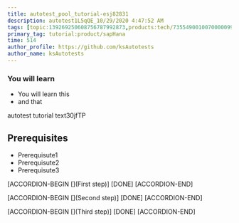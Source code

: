```yaml
---
title: autotest_pool_tutorial-esj82831
description: autotest1L5qQE_10/29/2020 4:47:52 AM
tags: [topic:139269250608756787992873,products:tech/73554900100700000996,tutorial:experience/advanced]
primary_tag: tutorial:product/sapHana
time: 514
author_profile: https://github.com/ksAutotests
author_name: ksAutotests
---
```

### You will learn
- You will learn this
- and that

autotest tutorial text30jfTP

## Prerequisites
- Prerequisute1
- Prerequisute2
- Prerequisute3

[ACCORDION-BEGIN [](First step)]
[DONE]
[ACCORDION-END]

[ACCORDION-BEGIN [](Second step)]
[DONE]
[ACCORDION-END]

[ACCORDION-BEGIN [](Third step)]
[DONE]
[ACCORDION-END]

